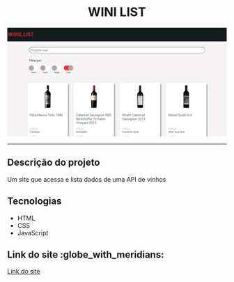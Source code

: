 <center><h1>WINI LIST</h1></center>

![Imagem do site](./src/image/image-app.png)

<hr/>

<h2>Descrição do projeto</h2>

Um site que acessa e lista dados de uma API de vinhos

<h2>Tecnologias</h2>

* HTML
* CSS
* JavaScript

<h2>Link do site :globe_with_meridians:</h2>

[Link do site](https://gracious-swartz-c2814f.netlify.app/)



